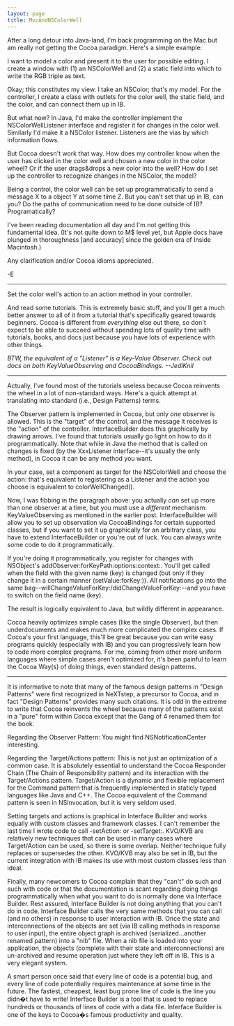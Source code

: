 ```yaml
---
layout: page
title: MvcAndNSColorWell
---
```




After a long detour into Java-land, I'm back programming on the Mac but am really not getting the Cocoa paradigm.  Here's a simple example:

I want to model a color and present it to the user for possible editing.  I create a window with (1) an NSColorWell and (2) a static field into which to write the RGB triple as text.

Okay; this constitutes my view.  I take an NSColor; that's my model.  For the controller, I create a class with outlets for the color well, the static field, and the color, and can connect them up in IB.

But what now?  In Java, I'd make the controller implement the NSColorWellListener interface and register it for changes in the color well.  Similarly I'd make it a NSColor listener.  Listeners are the vias by which information flows.

But Cocoa doesn't work that way.  How does my controller know when the user has clicked in the color well and chosen a new color in the color wheel?  Or if the user drags&drops a new color into the well?  How do I set up the controller to recognize changes in the NSColor, the model?

Being a control, the color well can be set up programmatically to send a message X to a object Y at some time Z.  But you can't set that up in IB, can you?  Do the paths of communication need to be done outside of IB?  Programatically?

I've been reading documentation all day and I'm not getting this fundamental idea.  (It's not quite down to M$ level yet, but Apple docs have plunged in thoroughness [and accuracy] since the golden era of Inside Macintosh.)  

Any clarification and/or Cocoa idioms appreciated.

-E

----

Set the color well's action to an action method in your controller.

And read some tutorials. This is extremely basic stuff, and you'll get a much better answer to all of it from a tutorial that's specifically geared towards beginners. Cocoa is different from *everything* else out there, so don't expect to be able to succeed without spending lots of quality time with tutorials, books, and docs just because you have lots of experience with other things.

*BTW, the equivalent of a "Listener" is a Key-Value Observer. Check out docs on both KeyValueObserving and CocoaBindings. --JediKnil*

----

Actually, I've found most of the tutorials useless because Cocoa reinvents the wheel in a lot of non-standard ways.  Here's a quick attempt at translating into standard (i.e., Design Patterns) terms.  

The Observer pattern is implemented in Cocoa, but only *one* observer is allowed.  This is the "target" of the control, and the message it receives is the "action" of the controller.  InterfaceBuilder does this graphically by drawing arrows. I've found that tutorials usually go light on how to do it programmatically.  Note that while in Java the method that is called on changes is fixed (by the XxxListener interface--it's usually the only method), in Cocoa it can be any method you want.

In your case, set a component as target for the NSColorWell and choose the action: that's equivalent to registering as a Listener and the action you choose is equivalent to colorWellChanged().

Now, I was fibbing in the paragraph above: you actually *can* set up more than one observer at a time, but you must use a *different* mechanism: KeyValueObserving as mentioned in the earlier post.  InterfaceBuilder will allow you to set up observation via CocoaBindings for certain supported classes, but if you want to set it up graphically for an arbitrary class, you have to extend InterfaceBuilder or you're out of luck.  You can always write some code to do it programmatically.

If you're doing it programmatically, you register for changes with NSObject's addObserver:forKeyPath:options:context:.  You'll get called when the field with the given name (key) is changed (but only if they change it in a certain manner (setValue:forKey:)).  All notifications go into the same bag--willChangeValueForKey:/didChangeValueForKey:--and you have to switch on the field name (key).

The result is logically equivalent to Java, but wildly different in appearance.

Cocoa heavily optimizes simple cases (like the single Observer), but then underdocuments and makes much more complicated the complex cases.  If Cocoa's your first language, this'll be great because you can write easy programs quickly (especially with IB) and you can progressively learn how to code more complex programs.  For me, coming from other more uniform languages where simple cases aren't optimized for, it's been painful to learn the Cocoa Way(s) of doing things, even standard design patterns.

----
It is informative to note that many of the famous design patterns in "Design Patterns" were first recognized in NeXTstep, a precursor to Cocoa, and in fact "Design Patterns" provides many such citations.  It is odd in the extreme to write that Cocoa reinvents the wheel because many of the patterns exist in a "pure" form within Cocoa except that the Gang of 4 renamed them for the book.

Regarding the Observer Pattern: You might find NSNotificationCenter interesting.

Regarding the Target/Actions pattern: This is not just an optimization of a common case.  It is absolutely essential to understand the Cocoa Responder Chain (The Chain of Responsibility pattern) and its interaction with the Target/Actions pattern.  Target/Action is a dynamic and flexible replacement for the Command pattern that is frequently implemented in staticly typed languages like Java and C++.  The Cocoa equivalent of the Command pattern is seen in NSInvocation, but it is very seldom used.

Setting targets and actions is graphical in Interface Builder and works equally with custom classes and framework classes.  I can't remember the last time I wrote code to call -setAction: or -setTarget:.  KVO/KVB are relatively new techniques that can be used in many cases where Target/Action can be used, so there is some overlap.  Neither technique fully replaces or supersedes the other.  KVO/KVB may also be set in IB, but the current integration with IB makes its use with most custom classes less than ideal.

Finally, many newcomers to Cocoa complain that they "can't" do such and such with code or that the documentation is scant regarding doing things programmatically when what you want to do is normally done via Interface Builder.  Rest assured, Interface Builder is not doing anything that you can't do in code.  Interface Builder calls the very same methods that you can call (and no others) in response to user interaction with IB.  Once the state and interconnections of the objects are set (via IB calling methods in response to user input), the entire object graph is archived (serialized...another renamed pattern) into a "nib" file.  When a nib file is loaded into your application, the objects (complete with their state and interconnections) are un-archived and resume operation just where they left off in IB.  This is a very elegant system.

A smart person once said that every line of code is a potential bug, and every line of code potentially requires maintenance at some time in the future.  The fastest, cheapest, least bug prone line of code is the line you didn�t have to write!  Interface Builder is a tool that is used to replace hundreds or thousands of lines of code with a data file.  Interface Builder is one of the keys to Cocoa�s famous productivity and quality.


